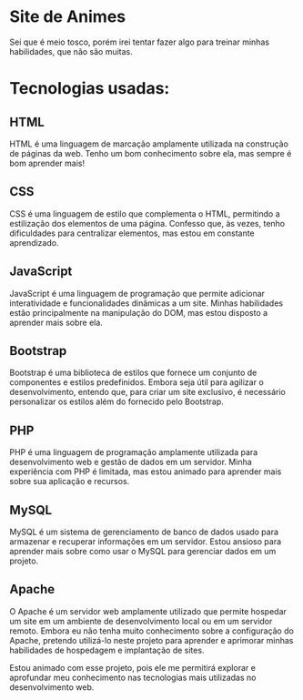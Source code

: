 # Site de Animes

Sei que é meio tosco, porém irei tentar fazer algo para treinar minhas habilidades, que não são muitas.


# Tecnologias usadas:

## HTML

HTML é uma linguagem de marcação amplamente utilizada na construção de páginas da web. Tenho um bom conhecimento sobre ela, mas sempre é bom aprender mais!

## CSS

CSS é uma linguagem de estilo que complementa o HTML, permitindo a estilização dos elementos de uma página. Confesso que, às vezes, tenho dificuldades para centralizar elementos, mas estou em constante aprendizado.
## JavaScript

JavaScript é uma linguagem de programação que permite adicionar interatividade e funcionalidades dinâmicas a um site. Minhas habilidades estão principalmente na manipulação do DOM, mas estou disposto a aprender mais sobre ela.
## Bootstrap

Bootstrap é uma biblioteca de estilos que fornece um conjunto de componentes e estilos predefinidos. Embora seja útil para agilizar o desenvolvimento, entendo que, para criar um site exclusivo, é necessário personalizar os estilos além do fornecido pelo Bootstrap.

## PHP

PHP é uma linguagem de programação amplamente utilizada para desenvolvimento web e gestão de dados em um servidor. Minha experiência com PHP é limitada, mas estou animado para aprender mais sobre sua aplicação e recursos.
## MySQL

MySQL é um sistema de gerenciamento de banco de dados usado para armazenar e recuperar informações em um servidor. Estou ansioso para aprender mais sobre como usar o MySQL para gerenciar dados em um projeto.
## Apache

O Apache é um servidor web amplamente utilizado que permite hospedar um site em um ambiente de desenvolvimento local ou em um servidor remoto. Embora eu não tenha muito conhecimento sobre a configuração do Apache, pretendo utilizá-lo neste projeto para aprender e aprimorar minhas habilidades de hospedagem e implantação de sites.

Estou animado com esse projeto, pois ele me permitirá explorar e aprofundar meu conhecimento nas tecnologias mais utilizadas no desenvolvimento web.
